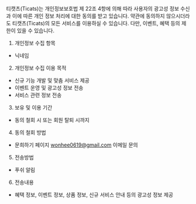 티캣츠(Ticats)는 개인정보보호법 제 22조 4항에 의해 따라 사용자의 광고성 정보 수신과 이에 따른 개인 정보 처리에 대한 동의를 받고 있습니다. 약관에 동의하지 않으시더라도 티캣츠(Ticats)의 모든 서비스를 이용하실 수 있습니다. 다만, 이벤트, 혜택 등의 제한이 있을 수 있습니다.

1. 개인정보 수집 항목

- 닉네임

2. 개인정보 수집 이용 목적

- 신규 기능 개발 및 맞춤 서비스 제공
- 이벤트 운영 및 광고성 정보 전송
- 서비스 관련 정보 전송

3. 보유 및 이용 기간

- 동의 철회 시 또는 회원 탈퇴 시까지

4. 동의 철회 방법

- 문희하기 페이지 wonhee0619@gmail.com 이메일 문의

5. 전송방법

- 푸쉬 알림

6. 전송내용

- 혜택 정보, 이벤트 정보, 상품 정보, 신규 서비스 안내 등의 광고성 정보 제공
